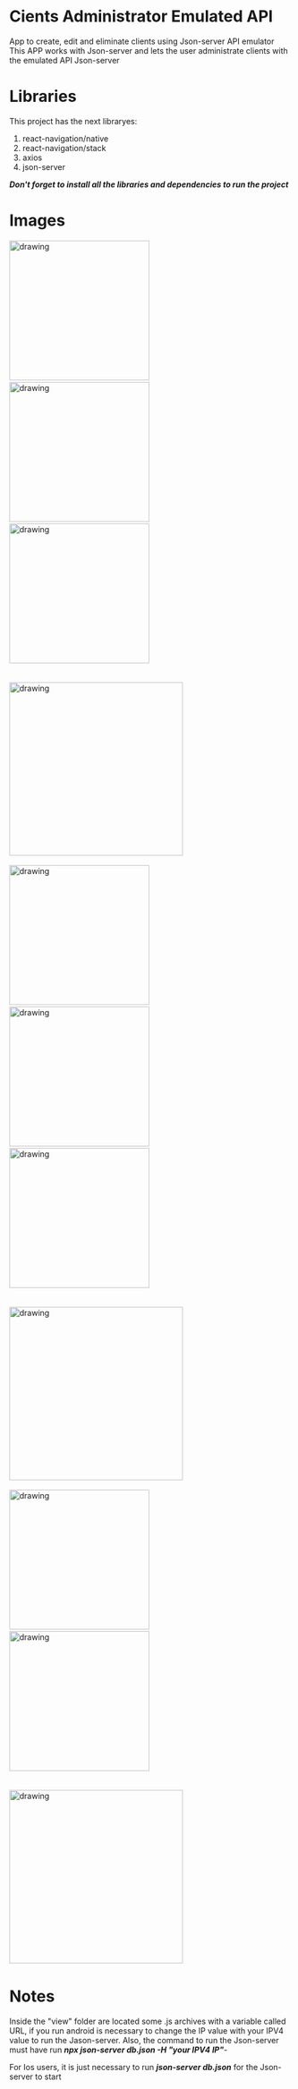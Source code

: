# Cients Administrator Emulated API
App to create, edit and eliminate clients using Json-server API emulator
This APP works with Json-server and lets the user administrate clients with the emulated API Json-server

# Libraries

This project has the next libraryes:

1. react-navigation/native
2. react-navigation/stack
3. axios
4. json-server

***Don't forget to install all the libraries and dependencies to run the project***

# Images

<img src="ImageApp/Screenshot_1668652526.png" alt="drawing" width="250"/> &nbsp;&nbsp;&nbsp;&nbsp;
<img src="ImageApp/Screenshot_1668652566.png" alt="drawing" width="250"/> &nbsp;&nbsp;&nbsp;&nbsp;
<img src="ImageApp/Screenshot_1668652570.png" alt="drawing" width="250"/> &nbsp;&nbsp;&nbsp;&nbsp;


&emsp;&emsp;&emsp;&emsp;&emsp;&emsp;&emsp;&emsp;&emsp;&emsp;&emsp;&emsp;&emsp;&emsp;&emsp; 
<img src="ImageApp/Captura de pantalla 2022-11-16 213625.png" alt="drawing" width="310"/> &nbsp;&nbsp;&nbsp;&nbsp; 


<img src="ImageApp/Screenshot_1668652607.png" alt="drawing" width="250"/> &nbsp;&nbsp;&nbsp;&nbsp;
<img src="ImageApp/Screenshot_1668652622.png" alt="drawing" width="250"/> &nbsp;&nbsp;&nbsp;&nbsp;
<img src="ImageApp/Screenshot_1668652626.png" alt="drawing" width="250"/> &nbsp;&nbsp;&nbsp;&nbsp; 

&emsp;&emsp;&emsp;&emsp;&emsp;&emsp;&emsp;&emsp;&emsp;&emsp;&emsp;&emsp;&emsp;&emsp;&emsp;
<img src="ImageApp/Captura de pantalla 2022-11-16 213729.png" alt="drawing" width="310"/> &nbsp;&nbsp;&nbsp;&nbsp;


<img src="ImageApp/Screenshot_1668652639.png" alt="drawing" width="250"/> &nbsp;&nbsp;&nbsp;&nbsp;
<img src="ImageApp/Screenshot_1668652641.png" alt="drawing" width="250"/> &nbsp;&nbsp;&nbsp;&nbsp; 

&emsp;&emsp;&emsp;&emsp;&emsp;&emsp;&emsp;&emsp;&emsp;&emsp;&emsp;&emsp;&emsp;&emsp;&emsp;
<img src="ImageApp/Captura de pantalla 2022-11-16 213752.png" alt="drawing" width="310"/> &nbsp;&nbsp;&nbsp;&nbsp;

  
# Notes

Inside the "view" folder are located some .js archives with a variable called URL, 
if you run android is necessary to change the IP value with your IPV4 value to run the Jason-server. 
Also, the command to run the Json-server must have run ***npx json-server db.json -H "your IPV4 IP"**-* 

For Ios users, it is just necessary to run ***json-server db.json*** for the Json-server to start

